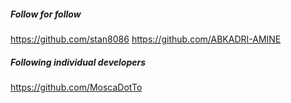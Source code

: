 
##### Follow for follow

https://github.com/stan8086
https://github.com/ABKADRI-AMINE

##### Following individual developers

https://github.com/MoscaDotTo


